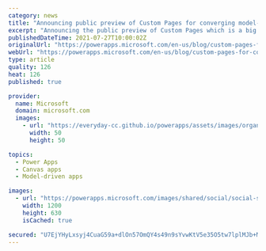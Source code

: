 ```yaml
---
category: news
title: "Announcing public preview of Custom Pages for converging model-driven apps and canvas apps"
excerpt: "Announcing the public preview of Custom Pages which is a big leap forward in the convergence of model-driven apps and canvas apps into a single Power App."
publishedDateTime: 2021-07-27T10:00:02Z
originalUrl: "https://powerapps.microsoft.com/en-us/blog/custom-pages-for-converging-model-driven-apps-and-canvas-apps/"
webUrl: "https://powerapps.microsoft.com/en-us/blog/custom-pages-for-converging-model-driven-apps-and-canvas-apps/"
type: article
quality: 126
heat: 126
published: true

provider:
  name: Microsoft
  domain: microsoft.com
  images:
    - url: "https://everyday-cc.github.io/powerapps/assets/images/organizations/microsoft.com-50x50.jpg"
      width: 50
      height: 50

topics:
  - Power Apps
  - Canvas apps
  - Model-driven apps

images:
  - url: "https://powerapps.microsoft.com/images/shared/social/social-share-post-ignite.png"
    width: 1200
    height: 630
    isCached: true

secured: "U7EjYHyLxsyj4CuaG59a+dlOn57OmQY4s49n9sYvwKtV5e35O5tw7lplMJb+MvHM5Wx0xudCdKXG0gaQegLYb4XlH1M+Yq/Aaa7a2ko4eIUYrwoWK5/cAOES6BG8aOjyvf4HHBrmga4PlNI80EFwpvyR2lUr1oe0c9IGo1zJOiFV00HIiet14a3IubCEs64HVF52iq6WOAPO43KffWxz7vJ7oYPQOFWgUX42QAbK5c3zoHG6vYx5ThYQJHGgCCjLSGGKKE/jaQ8oYIeutqZHMs+qlFN5X3NwvGkgOp7b+IKl3MRtKM6YSqWP+xr7FH8ZEvZxPKNNOTWtAbOVle0/iEvOJPAGBrY3XpSH/W6t9RE=;CBqpajJFYdTo7VlXKrPuwA=="
---
```


